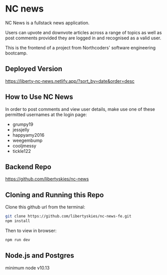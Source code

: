 # NC news

NC News is a fullstack news application.

Users can upvote and downvote articles across a range of topics as well as post comments provided they are logged in and recognised as a valid user.

This is the frontend of a project from Northcoders' software engineering bootcamp.

## Deployed Version

https://liberty-nc-news.netlify.app/?sort_by=date&order=desc

## How to Use NC News

In order to post comments and view user details, make use one of these permitted usernames at the login page:

- grumpy19
- jessjelly
- happyamy2016
- weegembump
- cooljmessy
- tickle122

## Backend Repo

https://github.com/libertyskies/nc-news

## Cloning and Running this Repo

Clone this github url from the terminal:

```bash
git clone https://github.com/libertyskies/nc-news-fe.git
npm install
```

Then to view in browser:

```bash
npm run dev
```

## Node.js and Postgres

minimum node v10.13
